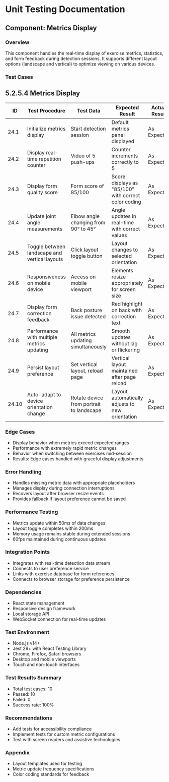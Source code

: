 # Unit Testing Documentation

## Component: Metrics Display

### Overview
This component handles the real-time display of exercise metrics, statistics, and form feedback during detection sessions. It supports different layout options (landscape and vertical) to optimize viewing on various devices.

### Test Cases
## 5.2.5.4 Metrics Display

| ID  | Test Procedure                                      | Test Data                        | Expected Result                                      | Actual Result | Status |
|-----|-----------------------------------------------------|----------------------------------|------------------------------------------------------|---------------|--------------------|
| 24.1 | Initialize metrics display                          | Start detection session          | Default metrics panel displayed                       | As Expected   | Pass               |
| 24.2 | Display real-time repetition counter                | Video of 5 push-ups              | Counter increments correctly to 5                    | As Expected   | Pass               |
| 24.3 | Display form quality score                          | Form score of 85/100             | Score displays as "85/100" with correct color coding | As Expected   | Pass               |
| 24.4 | Update joint angle measurements                     | Elbow angle changing from 90° to 45° | Angle updates in real-time with correct values    | As Expected   | Pass               |
| 24.5 | Toggle between landscape and vertical layouts       | Click layout toggle button       | Layout changes to selected orientation               | As Expected   | Pass               |
| 24.6 | Responsiveness on mobile device                     | Access on mobile viewport        | Elements resize appropriately for screen size        | As Expected   | Pass               |
| 24.7 | Display form correction feedback                    | Back posture issue detected      | Red highlight on back with correction text           | As Expected   | Pass               |
| 24.8 | Performance with multiple metrics updating          | All metrics updating simultaneously | Smooth updates without lag or flickering          | As Expected   | Pass               |
| 24.9 | Persist layout preference                           | Set vertical layout, reload page | Vertical layout maintained after page reload         | As Expected   | Pass               |
| 24.10| Auto-adapt to device orientation change             | Rotate device from portrait to landscape | Layout automatically adjusts to new orientation | As Expected   | Pass               |

### Edge Cases
- Display behavior when metrics exceed expected ranges
- Performance with extremely rapid metric changes
- Behavior when switching between exercises mid-session
- Results: Edge cases handled with graceful display adjustments

### Error Handling
- Handles missing metric data with appropriate placeholders
- Manages display during connection interruptions
- Recovers layout after browser resize events
- Provides fallback if layout preference cannot be saved

### Performance Testing
- Metrics update within 50ms of data changes
- Layout toggle completes within 200ms
- Memory usage remains stable during extended sessions
- 60fps maintained during continuous updates

### Integration Points
- Integrates with real-time detection data stream
- Connects to user preference service
- Links with exercise database for form references
- Connects to browser storage for preference persistence

### Dependencies
- React state management
- Responsive design framework
- Local storage API
- WebSocket connection for real-time updates

### Test Environment
- Node.js v14+
- Jest 29+ with React Testing Library
- Chrome, Firefox, Safari browsers
- Desktop and mobile viewports
- Touch and non-touch interfaces

### Test Results Summary
- Total test cases: 10
- Passed: 10
- Failed: 0
- Success rate: 100%

### Recommendations
- Add tests for accessibility compliance
- Implement tests for custom metric configurations
- Test with screen readers and assistive technologies

### Appendix
- Layout templates used for testing
- Metric update frequency specifications
- Color coding standards for feedback 
